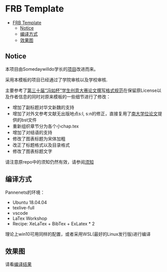 # FRB Template

- [FRB Template](#frb-template)
  - [Notice](#notice)
  - [编译方式](#%e7%bc%96%e8%af%91%e6%96%b9%e5%bc%8f)
  - [效果图](#%e6%95%88%e6%9e%9c%e5%9b%be)

## Notice
本项目由Somedaywilldo学长的[项目](https://github.com/Somedaywilldo/Someday-XeLaTex-Template)改进而来。

采用本模板的项目已经通过了学院审核以及学校审核.

主要参考了[第三十届“冯如杯”学生创意大赛论文撰写格式规范](Reference/第三十届“冯如杯”学生创意大赛论文撰写格式规范.docx)在保留原License以及作者信息的同时对原来模板的一些细节进行了修改：
- 增加了副标题对华文新魏的支持
- 增加了对外文参考文献无出版地点s:l, s:n的修正，直接复用了[南大学位论文](http://haixing-hu.github.io/nju-thesis/)提供的bst文件
- 重新组织章节分为各个小chap.tex
- 增加了对结语的支持
- 修改了图表标题为宋体加粗
- 改正了标题格式以及目录格式
- 修改了图表标题文字

请注意原repo中的须知仍然有效，请参阅[须知](README_Origin_repo.md)

## 编译方式
Pannenets的环境：
- Ubuntu 18.04.04
- texlive-full
- vscode
- LaTex Workshop
- Recipe: XeLaTex + BibTex + ExLatex * 2

理论上win10可用同样的配置，或者采用WSL(最好的Linux发行版)进行编译


## 效果图

请看[编译结果](FRBKeJi.pdf)
